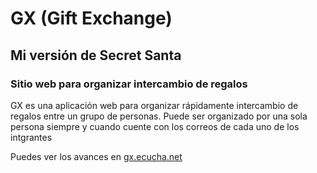 <h1>GX (Gift Exchange)</h1>
<h2>Mi versión de Secret Santa</h2>

<h3>Sitio web para organizar intercambio de regalos</h3>

<p>GX es una aplicación web para organizar rápidamente intercambio de regalos entre un grupo de personas. Puede ser organizado por una sola persona siempre y cuando cuente con los correos de cada uno de los intgrantes</p>

<p>Puedes ver los avances en <a href="gx.ecucha.net">gx.ecucha.net</a></p>
